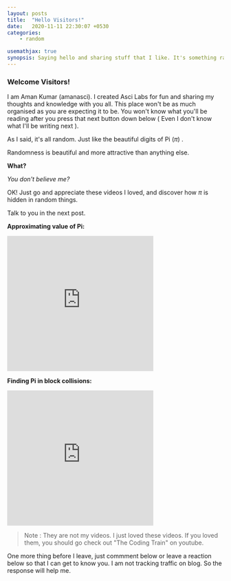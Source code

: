 ```yaml
---
layout: posts
title:  "Hello Visitors!"
date:   2020-11-11 22:30:07 +0530
categories:
    - random

usemathjax: true
synopsis: Saying hello and sharing stuff that I like. It's something random? Yeah! Read to know more.
---
```


### Welcome Visitors! 

I am Aman Kumar (amanasci). I created Asci Labs for fun and sharing my thoughts and knowledge with you all. This place won't be as much organised as you are expecting it to be. You won't know what you'll be reading after you press that next button down below ( Even I don't know what I'll be writing next ). 

As I said, it's all random. Just like the beautiful digits of Pi ($\pi$) .

Randomness is beautiful and more attractive than anything else.

**What?**

*You don't believe me?*

OK! Just go and appreciate these videos I loved, and discover how $\pi$ is hidden in random things. 

Talk to you in the next post.

**Approximating value of Pi:**
<iframe width="340" height="315" src="https://www.youtube.com/embed/5cNnf_7e92Q" frameborder="0" allow="accelerometer; autoplay; clipboard-write; encrypted-media; gyroscope; picture-in-picture" allowfullscreen></iframe>

**Finding Pi in block collisions:**
<iframe width="340" height="315" src="https://www.youtube.com/embed/PoW8g67XNxA" frameborder="0" allow="accelerometer; autoplay; clipboard-write; encrypted-media; gyroscope; picture-in-picture" allowfullscreen></iframe> 

> Note : They are not my videos. I just loved these videos. If you loved them, you should go check out "The Coding Train" on youtube.

One more thing before I leave, just commment below or leave a reaction below so that I can get to know you. I am not tracking traffic on blog. So the response will help me. 